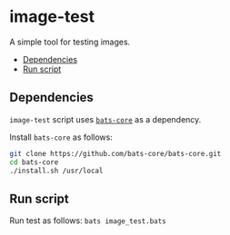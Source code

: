 # image-test

A simple tool for testing images.

* [Dependencies](#dependencies)
* [Run script](#run-script)


## Dependencies

`image-test` script uses [`bats-core`](https://github.com/bats-core/bats-core) as a dependency.

Install `bats-core` as follows:
```bash
git clone https://github.com/bats-core/bats-core.git
cd bats-core
./install.sh /usr/local
```

## Run script

Run test as follows: `bats image_test.bats`

